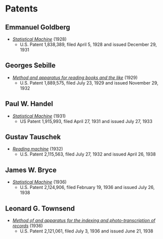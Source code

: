 # Patents

## Emmanuel Goldberg

- [*Statistical Machine*](https://patents.google.com/patent/US1838389A/) (1928)
    - U.S. Patent 1,838,389, filed April 5, 1928 and issued December 29, 1931

## Georges Sebille

- [*Method and apparatus for reading books and the like*](https://patents.google.com/patent/US1889575A/) (1929)
    - U.S. Patent 1,889,575, filed July 23, 1929 and issued November 29, 1932

## Paul W. Handel

- [*Statistical Machine*](https://patents.google.com/patent/US1915993A/) (1931)
    - US Patent 1,915,993, filed April 27, 1931 and issued July 27, 1933

## Gustav Tauschek

- [*Reading machine*](https://patents.google.com/patent/US2115563A/) (1932)
    - U.S. Patent 2,115,563, filed July 27, 1932 and issued April 26, 1938

## James W. Bryce

- [*Statistical Machine*](https://patents.google.com/patent/US2124906) (1936)
    - U.S. Patent 2,124,906, filed February 19, 1936 and issued July 26, 1938

## Leonard G. Townsend

- [*Method of and apparatus for the indexing and photo-transcription of records*](https://patents.google.com/patent/US2121061A/) (1936)
    - U.S. Patent 2,121,061, filed July 3, 1936 and issued June 21, 1938
